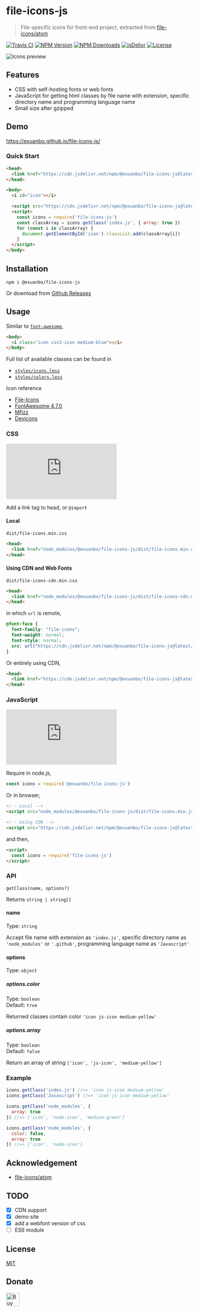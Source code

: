 # file-icons-js

> File-specific icons for front-end project, extracted from [file-icons/atom](https://github.com/file-icons/atom)

[![Travis CI](https://flat.badgen.net/travis/exuanbo/file-icons-js)](https://travis-ci.com/github/exuanbo/file-icons-js)
[![NPM Version](https://flat.badgen.net/npm/v/@exuanbo/file-icons-js)](https://www.npmjs.com/package/@exuanbo/file-icons-js)
[![NPM Downloads](https://flat.badgen.net/npm/dw/@exuanbo/file-icons-js)](https://www.npmjs.com/package/@exuanbo/file-icons-js)
[![jsDelivr](https://data.jsdelivr.com/v1/package/npm/@exuanbo/file-icons-js/badge)](https://www.jsdelivr.com/package/npm/@exuanbo/file-icons-js)
[![License](https://flat.badgen.net/github/license/exuanbo/file-icons-js)](https://github.com/exuanbo/file-icons-js/blob/master/LICENSE)

![Icons preview](https://cdn.jsdelivr.net/gh/file-icons/atom@latest/preview.png)

## Features

- CSS  with self-hosting fonts or web fonts
- JavaScript for getting html classes by file name with extension, specific directory name and programming language name
- Small size after gzipped

## Demo

<https://exuanbo.github.io/file-icons-js/>

### Quick Start

```html
<head>
  <link href="https://cdn.jsdelivr.net/npm/@exuanbo/file-icons-js@latest/dist/file-icons.min.css" rel="stylesheet">
</head>

<body>
  <i id="icon"></i>

  <script src="https://cdn.jsdelivr.net/npm/@exuanbo/file-icons-js@latest/dist/file-icons.min.js"></script>
  <script>
    const icons = require('file-icons-js')
    const classArray = icons.getClass('index.js', { array: true })
    for (const i in classArray) {
      document.getElementById('icon').classList.add(classArray[i])
    }
  </script>
</body>
```

## Installation

```shell
npm i @exuanbo/file-icons-js
```

Or download from [Github Releases](https://github.com/exuanbo/file-icons-js/releases)

## Usage

Similar to [`font-awesome`](https://fontawesome.com/how-to-use/on-the-web/setup/hosting-font-awesome-yourself),

```html
<body>
  <i class="icon css3-icon medium-blue"></i>
</body>
```

Full list of available classes can be found in

- [`styles/icons.less`](./styles/icons.less)
- [`styles/colors.less`](./styles/colors.less)

Icon reference

- [File-Icons](https://github.com/file-icons/icons/blob/master/charmap.md)
- [FontAwesome 4.7.0](https://fontawesome.com/v4.7.0/cheatsheet/)
- [Mfizz](https://github.com/file-icons/MFixx/blob/master/charmap.md)
- [Devicons](https://github.com/file-icons/DevOpicons/blob/master/charmap.md)

### CSS

![css gzip size](https://flat.badgen.net/badgesize/gzip/https://cdn.jsdelivr.net/npm/@exuanbo/file-icons-js@latest/dist/file-icons.min.css)

Add a link tag to head, or `@import`

#### Local

`dist/file-icons.min.css`

```html
<head>
  <link href="node_modules/@exuanbo/file-icons-js/dist/file-icons.min.css" rel="stylesheet">
</head>
```

#### Using CDN and Web Fonts

`dist/file-icons-cdn.min.css`

```html
<head>
  <link href="node_modules/@exuanbo/file-icons-js/dist/file-icons-cdn.min.css" rel="stylesheet">
</head>
```

in which `url` is remote,

```css
@font-face {
  font-family: "file-icons";
  font-weight: normal;
  font-style: normal;
  src: url("https://cdn.jsdelivr.net/npm/@exuanbo/file-icons-js@latest/fonts/file-icons.woff2") format("woff2");
}
```

Or entirely using CDN,

```html
<head>
  <link href="https://cdn.jsdelivr.net/npm/@exuanbo/file-icons-js@latest/dist/file-icons.min.css" rel="stylesheet">
</head>
```

### JavaScript

![js gzip size](https://flat.badgen.net/badgesize/gzip/https://cdn.jsdelivr.net/npm/@exuanbo/file-icons-js@latest/dist/file-icons.min.js)

Require in node.js,

```javascript
const icons = require('@exuanbo/file-icons-js')
```

Or in browser,

```html
<!-- Local -->
<script src="node_modules/@exuanbo/file-icons-js/dist/file-icons.min.js"></script>

<!-- Using CDN -->
<script src="https://cdn.jsdelivr.net/npm/@exuanbo/file-icons-js@latest/dist/file-icons.min.js"></script>
```

and then,

```html
<script>
  const icons = require('file-icons-js')
</script>
```

### API

`getClass(name, options?)`

Returns `string | string[]`

#### name

Type: `string`

Accept file name with extension as `'index.js'`, specific directory name as `'node_modules'` or `'.github'`, programming language name as `'Javascript'`

#### options

Type: `object`

##### options.color

Type: `boolean`  
Default: `true`

Returned classes contain color `'icon js-icon medium-yellow'`

##### options.array

Type: `boolean`  
Default: `false`

Return an array of string `['icon', 'js-icon', 'medium-yellow']`

### Example

```javascript
icons.getClass('index.js') //=> 'icon js-icon medium-yellow'
icons.getClass('Javascript') //=> 'icon js-icon medium-yellow'

icons.getClass('node_modules', {
  array: true
}) //=> ['icon', 'node-icon', 'medium-green']

icons.getClass('node_modules', {
  color: false,
  array: true
}) //=> ['icon', 'node-icon']
```

## Acknowledgement

- [file-icons/atom](https://github.com/file-icons/atom)

## TODO

- [x] CDN support
- [x] demo site
- [x] add a webfont version of css
- [ ] ES6 module

## License

[MIT](https://github.com/exuanbo/file-icons-js/blob/master/LICENSE)

## Donate

<a href="https://www.buymeacoffee.com/exuanbo" target="_blank"><img src="https://cdn.buymeacoffee.com/buttons/lato-orange.png" alt="Buy Me A Coffee" style="height:36px"></a>
